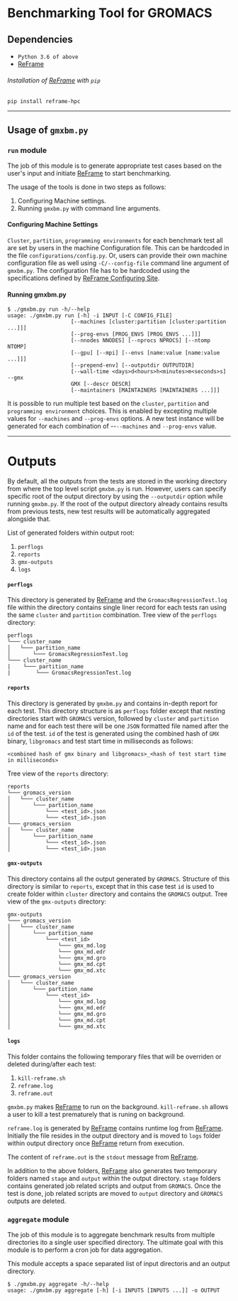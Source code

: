 # Benchmarking Tool for GROMACS

## Dependencies

* `Python 3.6 of above`
* [ReFrame](https://reframe-hpc.readthedocs.io/en/stable/index.html)

###### Installation of [ReFrame](https://reframe-hpc.readthedocs.io/en/stable/index.html) with `pip`
    pip install reframe-hpc

---

## Usage of `gmxbm.py`
### `run` module
The job of this module is to generate appropriate test cases based on the user's input and initiate [ReFrame](https://reframe-hpc.readthedocs.io/en/stable/index.html) to start benchmarking.

The usage of the tools is done in two steps as follows:

1. Configuring Machine settings.
2. Running `gmxbm.py` with command line arguments.

#### Configuring Machine Settings
`Cluster`, `partition`, `programming environments` for each benchmark test all are set by users in the machine Configuration file. This can be hardcoded in the file `configurations/config.py`. Or, users can provide their own machine configuration file as well using `-C/--config-file` command line argument of `gmxbm.py`. The configuration file has to be hardcoded using the specifications defined by [ReFrame Configuring Site](https://reframe-hpc.readthedocs.io/en/stable/configure.html).

#### Running gmxbm.py

    $ ./gmxbm.py run -h/--help
    usage: ./gmxbm.py run [-h] -i INPUT [-C CONFIG_FILE]
                        [--machines [cluster:partition [cluster:partition ...]]]
                        [--prog-envs [PROG_ENVS [PROG_ENVS ...]]]
                        [--nnodes NNODES] [--nprocs NPROCS] [--ntomp NTOMP]
                        [--gpu] [--mpi] [--envs [name:value [name:value ...]]]
                        [--prepend-env] [--outputdir OUTPUTDIR]
                        [--wall-time <days>d<hours>h<minutes>m<seconds>s] --gmx
                        GMX [--descr DESCR]
                        [--maintainers [MAINTAINERS [MAINTAINERS ...]]]

It is possible to run multiple test based on the `cluster`, `partition` and `programming environment` choices. This is enabled by excepting multiple values for `--machines` and `--prog-envs` options. A new test instance will be generated for each combination of --`--machines` and `--prog-envs` value.

---

# Outputs
By default, all the outputs from the tests are stored in the working directory from where the top level script `gmxbm.py` is run. However, users can specify specific root of the output directory by using the `--outputdir` option while running `gmxbm.py`. If the root of the output directory already contains results from previous tests, new test results will be automatically aggregated alongside that.

List of generated folders within output root:

1. `perflogs`
2. `reports`
3. `gmx-outputs`
4. `logs`

#### `perflogs`
This directory is generated by [ReFrame](https://reframe-hpc.readthedocs.io/en/stable/index.html) and the `GromacsRegressionTest.log` file within the directory contains single liner record for each tests ran using the same `cluster` and `partition` combination. Tree view of the `perflogs` directory:

```
perflogs
└─── cluster_name
│   └─── partition_name
│       └─── GromacsRegressionTest.log
└─── cluster_name
|    └─── partition_name
|        └─── GromacsRegressionTest.log
```


#### `reports`
This directory is generated by `gmxbm.py` and contains in-depth report for each test. This directory structure is as `perflogs` folder except that nesting directories start with `GROMACS` version, followed by `cluster` and `partition` name and for each test there will be one `JSON` formatted file named after the `id` of the test. `id` of the test is generated using the combined hash of `GMX` binary, `libgromacs` and test start time in milliseconds as follows:

`<combined hash of gmx binary and libgromacs>_<hash of test start time in milliseconds>`

Tree view of the `reports` directory:

```
reports
└─── gromacs_version
│   └─── cluster_name
│       └─── partition_name
│           └─── <test_id>.json
│           └─── <test_id>.json
└─── gromacs_version
│   └─── cluster_name
│       └─── partition_name
│           └─── <test_id>.json
│           └─── <test_id>.json
```


#### `gmx-outputs`
This directory contains all the output generated by `GROMACS`. Structure of this directory is similar to `reports`, except that in this case test `id` is used to create folder within `cluster` directory and contains the `GROMACS` output. Tree view of the `gmx-outputs` directory:

```
gmx-outputs
└─── gromacs_version
│   └─── cluster_name
│       └─── partition_name
│           └─── <test_id>
│               └─── gmx_md.log
│               └─── gmx_md.edr
│               └─── gmx_md.gro
│               └─── gmx_md.cpt
│               └─── gmx_md.xtc
└─── gromacs_version
│   └─── cluster_name
│       └─── partition_name
│           └─── <test_id>
│               └─── gmx_md.log
│               └─── gmx_md.edr
│               └─── gmx_md.gro
│               └─── gmx_md.cpt
│               └─── gmx_md.xtc
```

#### `logs`
This folder contains the following temporary files that will be overriden or deleted during/after each test:

1. `kill-reframe.sh`
2. `reframe.log`
3. `reframe.out`

`gmxbm.py` makes [ReFrame](https://reframe-hpc.readthedocs.io/en/stable/index.html) to run on the background. `kill-reframe.sh` allows a user to kill a test prematurely that is runing on background.

`reframe.log` is generated by [ReFrame](https://reframe-hpc.readthedocs.io/en/stable/index.html) contains runtime log from [ReFrame](https://reframe-hpc.readthedocs.io/en/stable/index.html). Initially the file resides in the output directory and is moved to `logs` folder within output directory once [ReFrame](https://reframe-hpc.readthedocs.io/en/stable/index.html) return from execution.

The content of `reframe.out` is the `stdout` message from [ReFrame](https://reframe-hpc.readthedocs.io/en/stable/index.html).


In addition to the above folders, [ReFrame](https://reframe-hpc.readthedocs.io/en/stable/index.html) also generates two temporary folders named `stage` and `output` within the output directory. `stage` folders contains generated job related scripts and output from `GROMACS`. Once the test is done, job related scripts are moved to `output` directory and `GROMACS` outputs are deleted.

### `aggregate` module
The job of this module is to aggregate benchmark results from multiple directories ito a single user specified directory. The ultimate goal with this module is to perform a cron job for data aggregation.

This module accepts a space separated list of input directoris and an output directory.

    $ ./gmxbm.py aggregate -h/--help
    usage: ./gmxbm.py aggregate [-h] [-i INPUTS [INPUTS ...]] -o OUTPUT
